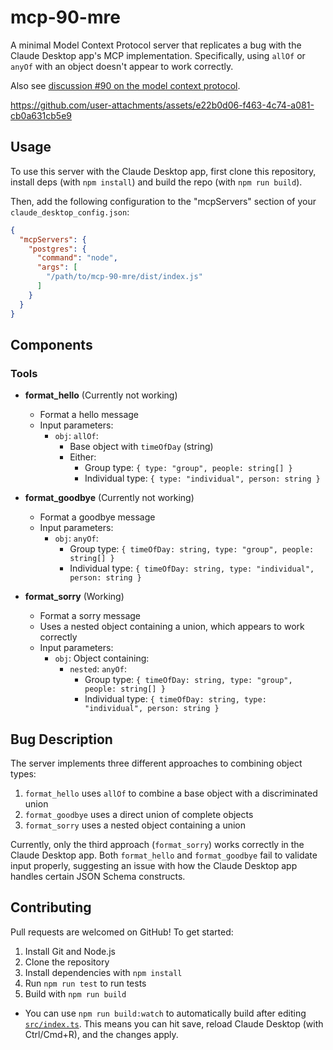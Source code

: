 # mcp-90-mre

A minimal Model Context Protocol server that replicates a bug with the Claude Desktop app's MCP implementation. Specifically, using `allOf` or `anyOf` with an object doesn't appear to work correctly.

Also see [discussion #90 on the model context protocol](https://github.com/orgs/modelcontextprotocol/discussions/90).

https://github.com/user-attachments/assets/e22b0d06-f463-4c74-a081-cb0a631cb5e9

## Usage

To use this server with the Claude Desktop app, first clone this repository, install deps (with `npm install`) and build the repo (with `npm run build`).

Then, add the following configuration to the "mcpServers" section of your `claude_desktop_config.json`:

```json
{
  "mcpServers": {
    "postgres": {
      "command": "node",
      "args": [
        "/path/to/mcp-90-mre/dist/index.js"
      ]
    }
  }
}
```

## Components

### Tools

- **format_hello** (Currently not working)
  - Format a hello message
  - Input parameters:
    - `obj`: `allOf`:
      - Base object with `timeOfDay` (string)
      - Either:
        - Group type: `{ type: "group", people: string[] }`
        - Individual type: `{ type: "individual", person: string }`

- **format_goodbye** (Currently not working)
  - Format a goodbye message
  - Input parameters:
    - `obj`: `anyOf`:
      - Group type: `{ timeOfDay: string, type: "group", people: string[] }`
      - Individual type: `{ timeOfDay: string, type: "individual", person: string }`

- **format_sorry** (Working)
  - Format a sorry message
  - Uses a nested object containing a union, which appears to work correctly
  - Input parameters:
    - `obj`: Object containing:
      - `nested`: `anyOf`:
        - Group type: `{ timeOfDay: string, type: "group", people: string[] }`
        - Individual type: `{ timeOfDay: string, type: "individual", person: string }`

## Bug Description

The server implements three different approaches to combining object types:

1. `format_hello` uses `allOf` to combine a base object with a discriminated union
2. `format_goodbye` uses a direct union of complete objects
3. `format_sorry` uses a nested object containing a union

Currently, only the third approach (`format_sorry`) works correctly in the Claude Desktop app. Both `format_hello` and `format_goodbye` fail to validate input properly, suggesting an issue with how the Claude Desktop app handles certain JSON Schema constructs.

## Contributing

Pull requests are welcomed on GitHub! To get started:

1. Install Git and Node.js
2. Clone the repository
3. Install dependencies with `npm install`
4. Run `npm run test` to run tests
5. Build with `npm run build`
  - You can use `npm run build:watch` to automatically build after editing [`src/index.ts`](./src/index.ts). This means you can hit save, reload Claude Desktop (with Ctrl/Cmd+R), and the changes apply.
